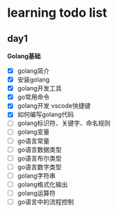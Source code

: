 # learning todo list

## day1

**Golang基础**
- [x] golang简介
- [x] 安装golang
- [x] golang开发工具
- [x] go常用命令
- [x] golang开发 vscode快捷键
- [x] 如何编写golang代码
- [ ] golang标识符、关键字、命名规则
- [ ] golang变量
- [ ] go语言常量
- [ ] go语言数据类型
- [ ] go语言布尔类型
- [ ] go语言数字类型
- [ ] golang字符串
- [ ] golang格式化输出
- [ ] golang运算符
- [ ] go语言中的流程控制